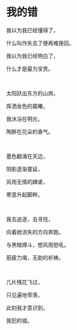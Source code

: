 # 我的错

我以为我已经懂得了，

什么叫作失去了便再难挽回。

我以为我已经明白了，

什么才是最为宝贵。

<br>

太阳跃出东方的山岗，

挥洒金色的晨曦，

我沐浴在明光，

陶醉在花朵的香气。

<br>

墨色翻涌在天边，

阴影逐渐蔓延，

风雨无情的肆虐，

寒意升起脚畔。

<br>

我去追逐，去寻找，

向着她消失的方向奔跑。

与黑暗搏斗，想风雨怒吼。

筋疲力竭，无助的祈祷。

<br>

几片残花飞过，

只见遍地零落，

此刻我才意识到，

我犯的错。

